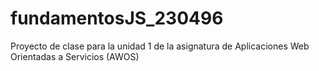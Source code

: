 # fundamentosJS_230496
Proyecto de clase para la unidad 1 de la asignatura de Aplicaciones Web Orientadas a Servicios (AWOS)
